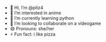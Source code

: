 - 👋 Hi, I’m @pitz4
- 👀 I’m interested in anime
- 🌱 I’m currently learning python 
- 💞️ I’m looking to collaborate on a videogame
- 😄 Pronouns: she/her
- ⚡ Fun fact: i like pizza

<!---
pitz4/pitz4 is a ✨ special ✨ repository because its `README.md` (this file) appears on your GitHub profile.
You can click the Preview link to take a look at your changes.
--->
